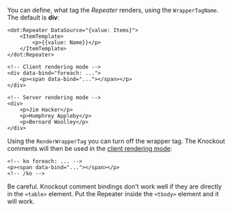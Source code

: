 You can define, what tag the *Repeater* renders, using the `WrapperTagName`. The default is **div**:

```DOTHTML
<dot:Repeater DataSource="{value: Items}">
    <ItemTemplate>
	    <p>{{value: Name}}</p>
	</ItemTemplate>
</dot:Repeater>

<!-- Client rendering mode -->
<div data-bind="foreach: ...">
	<p><span data-bind="..."></span></p>
</div>

<!-- Server rendering mode -->
<div>
	<p>Jim Hacker</p>
	<p>Humphrey Appleby</p>
	<p>Bernard Woolley</p>
</div>
```

Using the `RenderWrapperTag` you can turn off the wrapper tag. The Knockout comments will then be used 
in the [client rendering mode](/docs/tutorials/basics-server-side-html-generation):
```DOTHTML
<!-- ko foreach: ... -->
<p><span data-bind="..."></span></p>
<!-- /ko -->
```

Be careful. Knockout comment bindings don't work well if they are directly in the `<table>` element. Put the Repeater inside the `<tbody>` element and it will work.